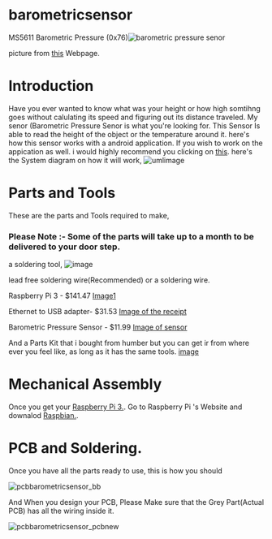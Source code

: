 # barometricsensor


MS5611 Barometric Pressure (0x76)![barometric pressure senor](https://user-images.githubusercontent.com/43185907/49833042-5935f500-fd66-11e8-84f8-3ecc64b90181.jpg)

picture from [this](https://www.ebay.ca/i/192749049300?chn=ps&dispItem=1) Webpage.



# Introduction 

Have you ever wanted to know what was your height or how high somtihng goes without calulating its speed and figuring out its distance traveled. My senor (Barometric Pressure Senor is what you're looking for. 
This Sensor Is able to read the height of the object or the temperature around it.
here's how this sensor works with a android application. If you wish to work on the appication as well. i would highly recommend you clicking on [this](https://github.com/GursehajHarika/SAG-Droning). 
here's the System diagram on how it will work,
![umlimage](https://user-images.githubusercontent.com/43185907/48031330-cdef9100-e121-11e8-9fc3-03276bc2c449.PNG)


# Parts and Tools 

These are the parts and Tools required to make,

### Please Note :- Some of the parts will take up to a month to be delivered to your door step.

a soldering tool,
![image](https://user-images.githubusercontent.com/43185907/49832105-bda38500-fd63-11e8-91b4-6f54d5e169e2.jpeg)



lead free soldering wire(Recommended) or a soldering wire.

Raspberry Pi 3  - $141.47 [Image1 ](https://raw.githubusercontent.com/GursehajHarika/barometricsensor/master/Project%20receipts/raspberry.png.jpg)
       

Ethernet to USB adapter- $31.53 [Image of the receipt](https://raw.githubusercontent.com/GursehajHarika/barometricsensor/master/Project%20receipts/Adapter.png)   

Barometric Pressure Sensor - $11.99 [Image of sensor ](https://raw.githubusercontent.com/GursehajHarika/barometricsensor/master/Project%20receipts/reciept%20sensor.png)  

And a Parts Kit that i bought from humber but you can get ir from where ever you feel like, as long as it has the same tools.
[image](https://raw.githubusercontent.com/GursehajHarika/barometricsensor/master/Project%20receipts/20181002_175841.jpg)

# Mechanical Assembly

Once you get your [Raspberry Pi 3.](https://www.canakit.com/raspberry-pi-3-model-b-plus.html). 
Go to Raspberry Pi 's Website and downalod [Raspbian.](https://www.raspberrypi.org/downloads/).


# PCB and Soldering. 

Once you have all the parts ready to use, this is how you should 

![pcbbarometricsensor_bb](https://user-images.githubusercontent.com/43185907/49048095-89e32f80-f1a7-11e8-8fa2-22bcb1d66fbc.png)

And When you design your PCB, Please Make sure that the Grey Part(Actual PCB) has all the wiring inside it.

![pcbbarometricsensor_pcbnew](https://user-images.githubusercontent.com/43185907/48722214-7e18cb80-ebf1-11e8-8b25-dfd06f559e3d.png)


